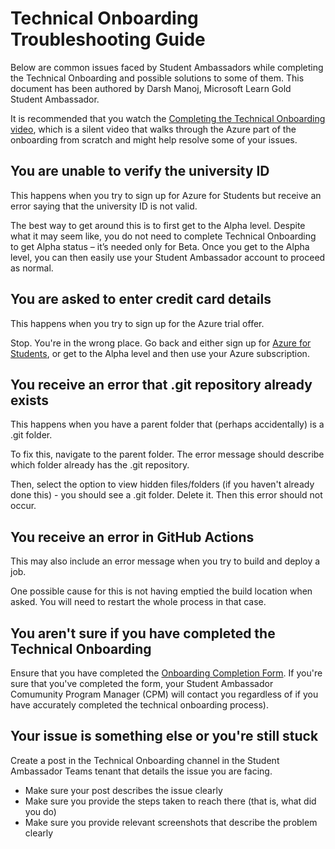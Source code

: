 # Technical Onboarding Troubleshooting Guide

Below are common issues faced by Student Ambassadors while completing the Technical Onboarding and possible solutions to some of them. This document has been authored by Darsh Manoj, Microsoft Learn Gold Student Ambassador.
 
It is recommended that you watch the [Completing the Technical Onboarding video](https://stdntpartners.sharepoint.com/sites/MSPOpen2/Shared%20Documents/Ambassador%20Events/Recordings/Completing%20the%20Technical%20Onboarding-20220329_162029-Meeting%20Recording.mp4?web=1), which is a silent video that walks through the Azure part of the onboarding from scratch and might help resolve some of your issues.

## You are unable to verify the university ID

This happens when you try to sign up for Azure for Students but receive an error saying that the university ID is not valid. 
 
The best way to get around this is to first get to the Alpha level. Despite what it may seem like, you do not need to complete Technical Onboarding to get Alpha status – it’s needed only for Beta. Once you get to the Alpha level, you can then easily use your Student Ambassador account to proceed as normal.

## You are asked to enter credit card details

This happens when you try to sign up for the Azure trial offer. 
 
Stop. You're in the wrong place. Go back and either sign up for [Azure for Students](https://azure.microsoft.com/free/students/), or get to the Alpha level and then use your Azure subscription.

## You receive an error that .git repository already exists 

This happens when you have a parent folder that (perhaps accidentally) is a .git folder.
 
To fix this, navigate to the parent folder.  The error message should describe which folder already has the .git repository.
 
Then, select the option to view hidden files/folders (if you haven't already done this) - you should see a .git folder. Delete it. Then this error should not occur. 

## You receive an error in GitHub Actions

This may also include an error message when you try to build and deploy a job.
 
One possible cause for this is not having emptied the build location when asked. You will need to restart the whole process in that case. 

## You aren't sure if you have completed the Technical Onboarding

Ensure that you have completed the [Onboarding Completion Form](https://forms.office.com/r/UnJgmjap4U). If you're sure that you've completed the form, your Student Ambassador Comumunity Program Manager (CPM) will contact you regardless of if you have accurately completed the technical onboarding process). 

## Your issue is something else or you're still stuck

Create a post in the Technical Onboarding channel in the Student Ambassador Teams tenant that details the issue you are facing.

- Make sure your post describes the issue clearly
- Make sure you provide the steps taken to reach there (that is, what did you do)
- Make sure you provide relevant screenshots that describe the problem clearly

